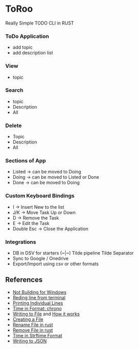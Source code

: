# ToRoo
Really Simple TODO CLI in RUST

### ToDo Application
- add topic
- add description list

### View
- topic

### Search
- topic 
- Description
- All

### Delete
- Topic
- Description
- All

### Sections of App
- Listed -> can be moved to Doing
- Doing -> can be moved to Listed or Done
- Done  -> can be moved to Doing 

### Custom Keyboard Bindings
- I -> Insert New to the list
- J/K -> Move Task Up or Down
- D -> Remove the Task
- E -> Edit the Task
- Double Esc -> Close the Application

### Integrations
- DB in DSV for starters (~|~) Tilde pipeline Tilde Separator
- Sync to Google / Onedrive
- Export/Import using csv or other formats

## References
- [Not Building for Windows](https://stackoverflow.com/questions/55603111/unable-to-compile-rust-hello-world-on-windows-linker-link-exe-not-found)
- [Reding line from terminal](https://www.tutorialspoint.com/rust/rust_input_output.htm)
- [Printing Individual Lines]()
- [Time in Format: chrono](https://docs.rs/chrono/latest/chrono/#formatting-and-parsing)
- [Writing to File](https://www.includehelp.com/rust/append-data-into-an-existing-file.aspx) and [How it works](https://web.mit.edu/rust-lang_v1.25/arch/amd64_ubuntu1404/share/doc/rust/html/std/fs/struct.OpenOptions.html)
- [Creating a File](https://doc.rust-lang.org/rust-by-example/std_misc/file/create.html)
- [Rename File in rust](https://doc.rust-lang.org/std/fs/fn.rename.html)
- [Remove File in rust](https://doc.rust-lang.org/std/fs/fn.remove_file.html)
- [Time in Strftime Format](https://docs.rs/chrono/latest/chrono/format/strftime/)
- [Writing to JSON](https://www.youtube.com/watch?v=cyVLw_7Vhb8)